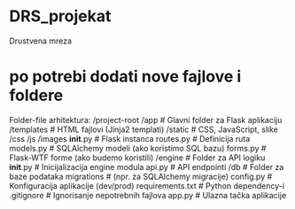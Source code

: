 # DRS_projekat
Drustvena mreza

# po potrebi dodati nove fajlove i foldere
Folder-file arhitektura:
/project-root
  /app                  # Glavni folder za Flask aplikaciju
    /templates          # HTML fajlovi (Jinja2 templati)
    /static             # CSS, JavaScript, slike
      /css
      /js
      /images
    __init__.py         # Flask instanca
    routes.py           # Definicija ruta
    models.py           # SQLAlchemy modeli (ako koristimo SQL bazu)
    forms.py            # Flask-WTF forme (ako budemo koristili)
  /engine               # Folder za API logiku
    __init__.py         # Inicijalizacija engine modula
    api.py              # API endpointi
  /db                   # Folder za baze podataka
    migrations          # (npr. za SQLAlchemy migracije)
  config.py             # Konfiguracija aplikacije (dev/prod)
  requirements.txt      # Python dependency-i
  .gitignore            # Ignorisanje nepotrebnih fajlova
  app.py                # Ulazna tačka aplikacije

